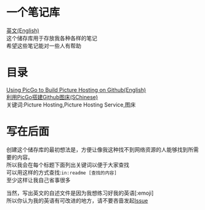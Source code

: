 # 一个笔记库
[英文(English)](https://github.com/oierxjn/note/blob/main/README.md)  
这个储存库用于存放我各种各样的笔记  
希望这些笔记能对一些人有帮助  
# 目录
[Using PicGo to Build Picture Hosting on Github(English)](https://github.com/oierxjn/note/blob/main/Notes/Using_PicGo_to_Build_Picture_Hosting_on_Github.md)  
[利用PicGo搭建Github图床(SChinese)](https://github.com/oierxjn/note/blob/main/Notes/利用PicGo搭建Github图床.md)  
关键词:Picture Hosting,Picture Hosting Service,图床

# 写在后面
创建这个储存库的最初想法是，方便让像我这种找不到网络资源的人能够找到所需要的内容。  
所以我会在每个标题下面列出关键词以便于大家查找  
可以用这样的方式查找:`in:readme [查找的内容]`  
至少这样让我自己省事很多  

当然，写出英文的自述文件是因为我想练习好我的英语[:emoji]  
所以你认为我的英语有可改进的地方，请不要吝啬发起[Issue](https://github.com/oierxjn/note/issues/new/choose)  
